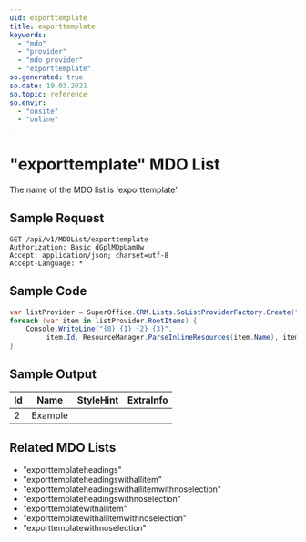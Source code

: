 ```yaml
---
uid: exporttemplate
title: exporttemplate
keywords:
  - "mdo"
  - "provider"
  - "mdo provider"
  - "exporttemplate"
so.generated: true
so.date: 19.03.2021
so.topic: reference
so.envir:
  - "onsite"
  - "online"
---
```


# "exporttemplate" MDO List
The name of the MDO list is 'exporttemplate'.




## Sample Request

```http!
GET /api/v1/MDOList/exporttemplate
Authorization: Basic dGplMDpUamUw
Accept: application/json; charset=utf-8
Accept-Language: *

```

## Sample Code
```cs
var listProvider = SuperOffice.CRM.Lists.SoListProviderFactory.Create("exporttemplate", forceFlatList: true);
foreach (var item in listProvider.RootItems) {
    Console.WriteLine("{0} {1} {2} {3}", 
         item.Id, ResourceManager.ParseInlineResources(item.Name), item.StyleHint, item.ExtraInfo);
}
```

## Sample Output

|Id   | Name  |StyleHint|ExtraInfo |
| --- | ----- | ------- | -------- |
| 2 | Example | | |


## Related MDO Lists

* "exporttemplateheadings"
* "exporttemplateheadingswithallitem"
* "exporttemplateheadingswithallitemwithnoselection"
* "exporttemplateheadingswithnoselection"
* "exporttemplatewithallitem"
* "exporttemplatewithallitemwithnoselection"
* "exporttemplatewithnoselection"
